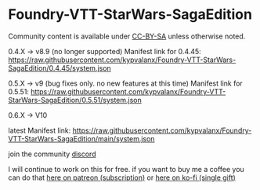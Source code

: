 # Foundry-VTT-StarWars-SagaEdition
Community content is available under [CC-BY-SA](https://www.fandom.com/licensing) unless otherwise noted.

0.4.X -> v8.9 (no longer supported)
Manifest link for 0.4.45: https://raw.githubusercontent.com/kypvalanx/Foundry-VTT-StarWars-SagaEdition/0.4.45/system.json

0.5.X -> v9 (bug fixes only.  no new features at this time)
Manifest link for 0.5.51: https://raw.githubusercontent.com/kypvalanx/Foundry-VTT-StarWars-SagaEdition/0.5.51/system.json

0.6.X -> V10

latest
Manifest link: https://raw.githubusercontent.com/kypvalanx/Foundry-VTT-StarWars-SagaEdition/main/system.json

join the community [discord](https://discord.gg/tGpxsrH9Em) 

I will continue to work on this for free.  if you want to buy me a coffee you can do that [here on patreon (subscription)](https://www.patreon.com/stagnu) or [here on ko-fi (single gift)](https://ko-fi.com/A0A1BJ400)
